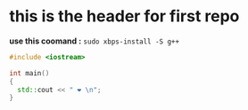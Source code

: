 # this is the header for first repo
**use this coomand :**
`sudo xbps-install -S g++`

``` c++
#include <iostream>

int main()
{
  std::cout << " ❤️ \n";
}
```
